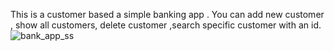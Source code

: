 This is a customer based a simple banking app . You can add new customer , show all customers, delete customer ,search specific customer with an id.
![bank_app_ss](https://github.com/batup17/Bank-App/assets/75635273/8dab131d-37f7-43f8-bebf-08c862e6cfe6)

